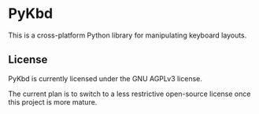 # PyKbd

This is a cross-platform Python library for manipulating keyboard layouts.

## License

PyKbd is currently licensed under the GNU AGPLv3 license.

The current plan is to switch to a less restrictive open-source license once this project is more mature.
